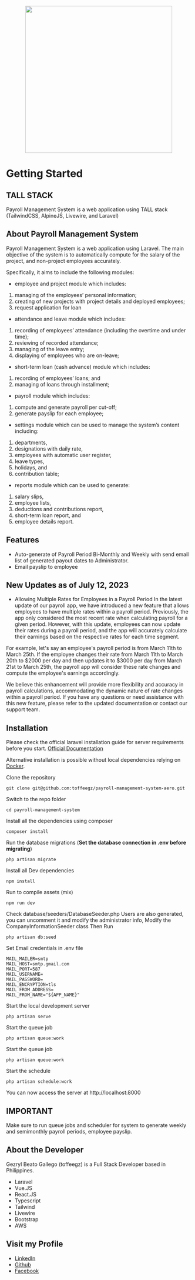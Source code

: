 <p align="center"><img src="https://i.im.ge/2022/04/25/lvswsy.png" width="400"></p>


# Getting Started
## TALL STACK
Payroll Management System is a web application using TALL stack (TailwindCSS, AlpineJS, Livewire, and Laravel)

## About Payroll Management System

Payroll Management System is a web application using Laravel. The main objective of the system is to automatically compute for the salary of the project, and non-project employees accurately. 

Specifically, it aims to include the following modules:
-	employee and project module which includes:
1.	managing of the employees’ personal information;
2.	creating of new projects with project details and deployed employees; 
3.	request application for loan
-	attendance and leave module which includes:
1.	recording of employees’ attendance (including the overtime and under time);
2.	reviewing of recorded attendance;
3.	managing of the leave entry;
4.	displaying of employees who are on-leave;
-	short-term loan (cash advance) module which includes:
1.	recording of employees’ loans; and
2.	managing of loans through installment;
-	payroll module which includes:
1.	compute and generate payroll per cut-off;
2.	generate payslip for each employee; 
-	settings module which can be used to manage the system’s content including:
1.	departments, 
2.	designations with daily rate, 
3.	employees with automatic user register,
4.	leave types,
5.	holidays, and 
6.	contribution table;
-	reports module which can be used to generate: 
1.	salary slips,
2.	employee lists,
3.	deductions and contributions report,
4.	short-term loan report, and
5.	employee details report.

## Features
- Auto-generate of Payroll Period Bi-Monthly and Weekly with send email list of generated payout dates to Administrator.
- Email payslip to employee

## New Updates as of July 12, 2023
- Allowing Multiple Rates for Employees in a Payroll Period
In the latest update of our payroll app, we have introduced a new feature that allows employees to have multiple rates within a payroll period. Previously, the app only considered the most recent rate when calculating payroll for a given period. However, with this update, employees can now update their rates during a payroll period, and the app will accurately calculate their earnings based on the respective rates for each time segment.

For example, let's say an employee's payroll period is from March 11th to March 25th. If the employee changes their rate from March 11th to March 20th to $2000 per day and then updates it to $3000 per day from March 21st to March 25th, the payroll app will consider these rate changes and compute the employee's earnings accordingly.

We believe this enhancement will provide more flexibility and accuracy in payroll calculations, accommodating the dynamic nature of rate changes within a payroll period. If you have any questions or need assistance with this new feature, please refer to the updated documentation or contact our support team.

## Installation

Please check the official laravel installation guide for server requirements before you start. [Official Documentation](https://laravel.com/docs/5.4/installation#installation)

Alternative installation is possible without local dependencies relying on [Docker](#docker). 

Clone the repository

    git clone git@github.com:toffeegz/payroll-management-system-aero.git

Switch to the repo folder

    cd payroll-management-system

Install all the dependencies using composer

    composer install

Run the database migrations (**Set the database connection in .env before migrating**)

    php artisan migrate

Install all Dev dependencies 

    npm install

Run to compile assets (mix)

    npm run dev

Check database/seeders/DatabaseSeeder.php 
Users are also generated, you can uncomment it and modify the administrator info,
Modify the CompanyInformationSeeder class
Then Run

    php artisan db:seed

Set Email credentials in .env file

    MAIL_MAILER=smtp
    MAIL_HOST=smtp.gmail.com
    MAIL_PORT=587
    MAIL_USERNAME=
    MAIL_PASSWORD=
    MAIL_ENCRYPTION=tls
    MAIL_FROM_ADDRESS=
    MAIL_FROM_NAME="${APP_NAME}"

Start the local development server

    php artisan serve
    
Start the queue job

    php artisan queue:work
    
Start the queue job

    php artisan queue:work
    
Start the schedule

    php artisan schedule:work
    
You can now access the server at http://localhost:8000

## IMPORTANT
Make sure to run queue jobs and scheduler for system to generate weekly and semimonthly payroll periods, employee payslip.

## About the Developer

Gezryl Beato Gallego (toffeegz) is a Full Stack Developer based in Philippines. 
- Laravel
- Vue.JS
- React.JS
- Typescript
- Tailwind
- Livewire
- Bootstrap
- AWS

## Visit my Profile
- [LinkedIn](https://www.linkedin.com/in/gezryl-clariz-beato-078312139/)
- [Github](https://github.com/toffeegz)
- [Facebook](https://www.facebook.com/toffeegz/)

